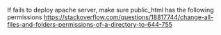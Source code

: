If fails to deploy apache server, make sure public_html has the following permissions https://stackoverflow.com/questions/18817744/change-all-files-and-folders-permissions-of-a-directory-to-644-755